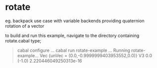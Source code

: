 # rotate
eg. backpack use case with variable backends providing quaternion rotation of a vector

to build and run this example, navigate to the directory containing rotate.cabal
type;
> cabal configure
...
>  cabal run rotate-example
...
Running rotate-example...
Vec {unVec = (0.0,-0.9999999403953552,0.0)}
V3 0.0 (-1.0) 2.220446049250313e-16
